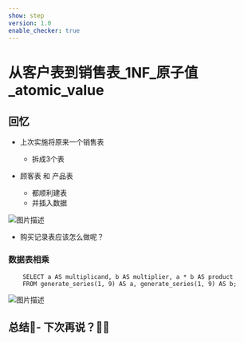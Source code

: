 ```yaml
---
show: step
version: 1.0
enable_checker: true
---
```


#   从客户表到销售表_1NF_原子值_atomic_value 
 

##  回忆

- 上次实施将原来一个销售表
	- 拆成3个表

- 顾客表 和 产品表 
	- 都顺利建表
	- 并插入数据

![图片描述](https://doc.shiyanlou.com/courses/uid1190679-20230903-1693710653862)

- 购买记录表应该怎么做呢？

### 数据表相乘

```
    SELECT a AS multiplicand, b AS multiplier, a * b AS product
    FROM generate_series(1, 9) AS a, generate_series(1, 9) AS b;
```

![图片描述](https://doc.shiyanlou.com/courses/uid1190679-20230903-1693742851874)
##  总结🤔- 下次再说？👋🏻
